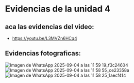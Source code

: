 # Evidencias de la unidad 4
## aca las evidencias del video:

- https://youtu.be/L3MVZn6HCq4 

## Evidencias fotograficas:

![Imagen de WhatsApp 2025-09-04 a las 11 59 19_f3c24604](https://github.com/user-attachments/assets/b3229162-692a-4bdd-a989-261e3c85f1b3)
![Imagen de WhatsApp 2025-09-04 a las 11 58 55_ce23358a](https://github.com/user-attachments/assets/4b44a49b-279b-4a59-a8d7-cf942a866699)
![Imagen de WhatsApp 2025-09-04 a las 11 58 25_1aecf414](https://github.com/user-attachments/assets/112bca23-168d-4423-8d3b-d8274be89a80)
